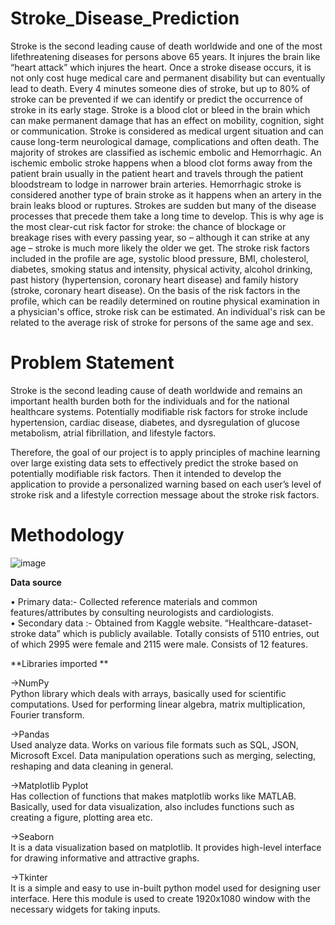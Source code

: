 # Stroke_Disease_Prediction
Stroke is the second leading cause of death worldwide and one of the most lifethreatening diseases for persons above 65 years. It injures the brain like “heart attack” which injures the heart. Once a stroke disease occurs, it is not only cost huge medical care and permanent disability but can eventually lead to death. Every 4 minutes someone dies of stroke, but up to 80% of stroke can be prevented if we can identify or predict the occurrence of stroke in its early stage. Stroke is a blood clot or bleed in the brain which can make permanent damage that has an effect on mobility, cognition, sight or communication. Stroke is considered as medical urgent situation and can cause long-term neurological damage, complications and often death. The majority of strokes are classified as ischemic embolic and Hemorrhagic. An ischemic embolic stroke happens when a blood clot forms away from the patient brain usually in the patient heart and travels through the patient bloodstream to lodge in narrower brain arteries. Hemorrhagic stroke is considered another type of brain stroke as it happens when an artery in the brain leaks blood or ruptures. Strokes are sudden but many of the disease processes that precede them take a long time to develop. This is why age is the most clear-cut risk factor for stroke: the chance of blockage or breakage rises with every passing year, so – although it can strike at any age – stroke is much more likely the older we get. The stroke risk factors included in the profile are age, systolic blood pressure, BMI, cholesterol, diabetes, smoking status and intensity, physical activity, alcohol drinking, past history (hypertension, coronary heart disease) and family history (stroke, coronary heart disease). On the basis of the risk factors in the profile, which can be readily determined on routine physical examination in a physician's office, stroke risk can be estimated. An individual's risk can be related to the average risk of stroke for persons of the same age and sex.

# Problem Statement
Stroke is the second leading cause of death worldwide and remains an important health burden both for the individuals and for the national healthcare systems. Potentially modifiable risk factors for stroke include hypertension, cardiac disease, diabetes, and dysregulation of glucose metabolism, atrial fibrillation, and lifestyle factors. 

Therefore, the goal of our project is to apply principles of machine learning over large existing data sets to effectively predict the stroke based on potentially modifiable risk factors. Then it intended to develop the application to provide a personalized warning based on each user’s level of stroke risk and a lifestyle correction message about the stroke risk factors.

# Methodology
![image](https://github.com/Sachinaswal29/Stroke_Disease_Prediction/assets/91174800/db0e7d85-7b54-41d6-a5de-baf4647390f4)

**Data source**

•	Primary data:- Collected reference materials and common features/attributes by consulting neurologists and cardiologists.  
•	Secondary data :- Obtained from Kaggle website. “Healthcare-dataset-stroke data” which is publicly available. Totally consists of 5110 entries, out of which 2995 were female and 2115 were male. Consists of 12 features. 

**Libraries imported **

->NumPy   
Python library which deals with arrays, basically used for scientific computations. Used for performing linear algebra, matrix multiplication, Fourier transform. 

->Pandas  
Used analyze data. Works on various file formats such as SQL, JSON, Microsoft Excel.  Data manipulation operations such as merging, selecting, reshaping and data cleaning in general. 


->Matplotlib Pyplot  
Has collection of functions that makes matplotlib  works like MATLAB. Basically, used for data visualization, also includes functions such as creating a figure, plotting area etc. 

->Seaborn  
It is a data visualization based on matplotlib. It provides high-level interface for drawing informative and attractive graphs. 

->Tkinter    
It is a simple and easy to use in-built python model used for designing user interface. Here this module is used to create 1920x1080 window with the necessary widgets for taking inputs. 



